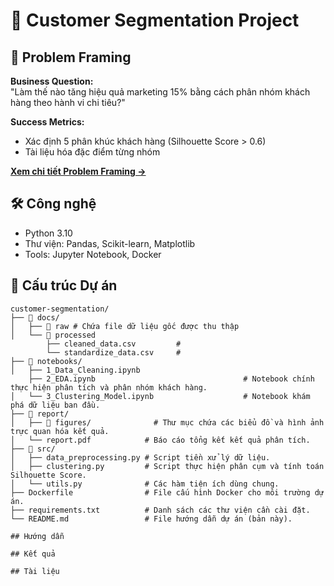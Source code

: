 # 🎯 Customer Segmentation Project

## 📌 Problem Framing 
**Business Question:**  
"Làm thế nào tăng hiệu quả marketing 15% bằng cách phân nhóm khách hàng theo hành vi chi tiêu?"

**Success Metrics:**  
- Xác định 5 phân khúc khách hàng (Silhouette Score > 0.6)  
- Tài liệu hóa đặc điểm từng nhóm  

[**Xem chi tiết Problem Framing →**](docs/Problem_Framing.md)

## 🛠 **Công nghệ**
- Python 3.10
- Thư viện: Pandas, Scikit-learn, Matplotlib
- Tools: Jupyter Notebook, Docker

## 📂 **Cấu trúc Dự án**

```plaintext
customer-segmentation/
├── 📂 docs/
│   ├── 📂 raw # Chứa file dữ liệu gốc được thu thập
│   └── 📂 processed
        ├── cleaned_data.csv         # 
        └── standardize_data.csv     #
├── 📂 notebooks/
│   ├── 1_Data_Cleaning.ipynb
    ├── 2_EDA.ipynb                                 # Notebook chính thực hiện phân tích và phân nhóm khách hàng.
│   └── 3_Clustering_Model.ipynb                    # Notebook khám phá dữ liệu ban đầu.
├── 📂 report/
│   ├── 📂 figures/              # Thư mục chứa các biểu đồ và hình ảnh trực quan hóa kết quả.
│   └── report.pdf            # Báo cáo tổng kết kết quả phân tích.
├── 📂 src/
│   ├── data_preprocessing.py # Script tiền xử lý dữ liệu.
│   ├── clustering.py         # Script thực hiện phân cụm và tính toán Silhouette Score.
│   └── utils.py              # Các hàm tiện ích dùng chung.
├── Dockerfile                # File cấu hình Docker cho môi trường dự án.
├── requirements.txt          # Danh sách các thư viện cần cài đặt.
└── README.md                 # File hướng dẫn dự án (bản này).

## Hướng dẫn

## Kết quả

## Tài liệu
